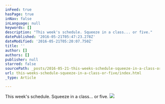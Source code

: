 ```yaml
---
inFeed: true
hasPage: true
inNav: false
inLanguage: null
keywords: []
description: "This week's schedule. Squeeze in a class... or five."
datePublished: '2016-05-21T05:47:23.278Z'
dateModified: '2016-05-21T05:20:07.750Z'
title: ''
author: []
authors: []
publisher: null
starred: false
sourcePath: _posts/2016-05-21-this-weeks-schedule-squeeze-in-a-class-or-five.md
url: this-weeks-schedule-squeeze-in-a-class-or-five/index.html
_type: Article

---
```

This week's schedule. Squeeze in a class... or five.
![](https://the-grid-user-content.s3-us-west-2.amazonaws.com/48a3383f-e26e-47fb-bc2a-e07f8c69e971.jpg)